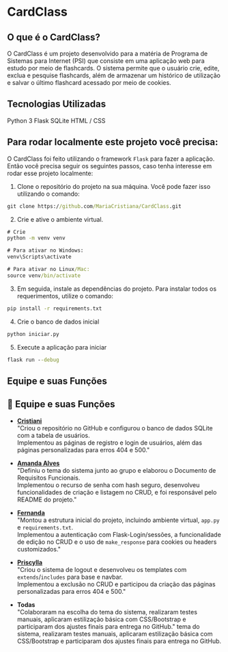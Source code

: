 # CardClass

## O que é o CardClass?
O CardClass é um projeto desenvolvido para a matéria de Programa de Sistemas para Internet (PSI) que consiste em uma aplicação web para estudo por meio de flashcards.
O sistema permite que o usuário crie, edite, exclua e pesquise flashcards, além de armazenar um histórico de utilização e salvar o último flashcard acessado por meio de cookies.

## Tecnologias Utilizadas
Python 3
Flask
SQLite
HTML / CSS

## Para rodar localmente este projeto você precisa:
O CardClass foi feito utilizando o framework ```Flask``` para fazer a aplicação. Então você precisa seguir os seguintes passos, caso tenha interesse em rodar esse projeto localmente:
1. Clone o repositório do projeto na sua máquina. Você pode fazer isso utilizando o comando:
```cmd
git clone https://github.com/MariaCristiana/CardClass.git
```

2. Crie e ative o ambiente virtual.

```cmd
# Crie
python -m venv venv
```

```cmd
# Para ativar no Windows:
venv\Scripts\activate
```

```cmd
# Para ativar no Linux/Mac:
source venv/bin/activate
```

3. Em seguida, instale as dependências do projeto. Para instalar todos os requerimentos, utilize o comando:
```cmd
pip install -r requirements.txt
```

4. Crie o banco de dados inicial

```cmd
python iniciar.py
```

5. Execute a aplicação para iniciar

```cmd
flask run --debug
```

## Equipe e suas Funções
## 👥 Equipe e suas Funções

- **[Cristiani](https://github.com/MariaCristiani)**  
  "Criou o repositório no GitHub e configurou o banco de dados SQLite com a tabela de usuários.  
  Implementou as páginas de registro e login de usuários, além das páginas personalizadas para erros 404 e 500."

- **[Amanda Alves](https://github.com/AmandaA6)**  
  "Definiu o tema do sistema junto ao grupo e elaborou o Documento de Requisitos Funcionais.  
  Implementou o recurso de senha com hash seguro, desenvolveu funcionalidades de criação e listagem no CRUD, e foi responsável pelo README do projeto."

- **[Fernanda](https://github.com/Fernanda-Erika)**  
  "Montou a estrutura inicial do projeto, incluindo ambiente virtual, `app.py` e `requirements.txt`.  
  Implementou a autenticação com Flask-Login/sessões, a funcionalidade de edição no CRUD e o uso de `make_response` para cookies ou headers customizados."

- **[Priscylla](https://github.com/pribeea)**  
  "Criou o sistema de logout e desenvolveu os templates com `extends`/`includes` para base e navbar.  
  Implementou a exclusão no CRUD e participou da criação das páginas personalizadas para erros 404 e 500."

- **Todas**  
  "Colaboraram na escolha do tema do sistema, realizaram testes manuais, aplicaram estilização básica com CSS/Bootstrap e participaram dos ajustes finais para entrega no GitHub."
 tema do sistema, realizaram testes manuais, aplicaram estilização básica com CSS/Bootstrap e participaram dos ajustes finais para entrega no GitHub.
